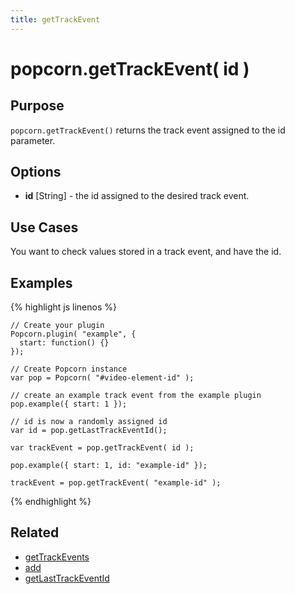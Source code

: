 ```yaml
---
title: getTrackEvent
---
```

# popcorn.getTrackEvent( id ) #

## Purpose ##

`popcorn.getTrackEvent()` returns the track event assigned to the id parameter.

## Options ##

* **id** \[String\] - the id assigned to the desired track event.

## Use Cases ##

You want to check values stored in a track event, and have the id.

## Examples ##

{% highlight js linenos %}

    // Create your plugin
    Popcorn.plugin( "example", {
      start: function() {}
    });

    // Create Popcorn instance
    var pop = Popcorn( "#video-element-id" );

    // create an example track event from the example plugin
    pop.example({ start: 1 });

    // id is now a randomly assigned id
    var id = pop.getLastTrackEventId();

    var trackEvent = pop.getTrackEvent( id );

    pop.example({ start: 1, id: "example-id" });

    trackEvent = pop.getTrackEvent( "example-id" );

{% endhighlight %}

## Related ##

* [getTrackEvents](#getTrackEvents)
* [add](#add)
* [getLastTrackEventId](#getLastTrackEventId)
